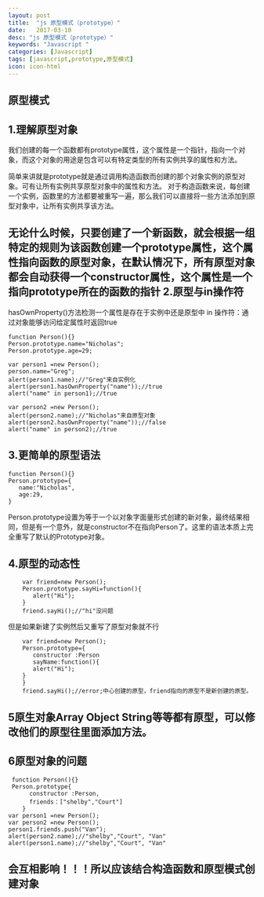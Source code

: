 ```yaml
---
layout: post
title:  "js 原型模式（prototype）"
date:   2017-03-10
desc: "js 原型模式（prototype）"
keywords: "Javascript "
categories: [Javascript]
tags: [javascript,prototype,原型模式]
icon: icon-html
---
```

原型模式
---  
1.理解原型对象
--- 
   我们创建的每一个函数都有prototype属性，这个属性是一个指针，指向一个对象，而这个对象的用途是包含可以有特定类型的所有实例共享的属性和方法。

   简单来讲就是prototype就是通过调用构造函数而创建的那个对象实例的原型对象。可有让所有实例共享原型对象中的属性和方法。 对于构造函数来说，每创建一个实例，函数里的方法都要被重写一遍，那么我们可以直接将一些方法添加到原型对象中，让所有实例共享该方法。
 
   无论什么时候，只要创建了一个新函数，就会根据一组特定的规则为该函数创建一个prototype属性，这个属性指向函数的原型对象，在默认情况下，所有原型对象都会自动获得一个constructor属性，这个属性是一个指向prototype所在的函数的指针
2.原型与in操作符
--- 
   hasOwnProperty()方法检测一个属性是存在于实例中还是原型中
   in 操作符：通过对象能够访问给定属性时返回true
   	
    function Person(){}
	Person.prototype.name="Nicholas";
	Person.prototype.age=29;

	var person1 =new Person();
	person.name="Greg";
	alert(person1.name);//"Greg"来自实例化
	alert(person1.hasOwnProperty("name"));//true
	alert("name" in person1);//true

	var person2 =new Person();
	alert(person2.name);//"Nicholas"来自原型对象
	alert(person2.hasOwnProperty("name"));//false
	alert("name" in person2);//true

3.更简单的原型语法
--- 
    function Person(){}
    Person.prototype={
       name:"Nicholas",
       age:29,
    }
Person.prototype设置为等于一个以对象字面量形式创建的新对象，最终结果相同，但是有一个意外，就是constructor不在指向Person了。这里的语法本质上完全重写了默认的Prototype对象。

4.原型的动态性
--- 

		var friend=new Person();
		Person.prototype.sayHi=function(){
		   alert("Hi");
		}
		friend.sayHi();//"hi"没问题
但是如果新建了实例然后又重写了原型对象就不行


        var friend=new Person();
		Person.prototype={
           constructor :Person
		   sayName:function(){
           alert("Hi");
        }
		}
		friend.sayHi();//error;中心创建的原型，friend指向的原型不是新创建的原型。

5原生对象Array Object String等等都有原型，可以修改他们的原型往里面添加方法。
--- 

6原型对象的问题
--- 

     function Person(){}
     Person.prototype{
          constructor :Person,
		  friends：["shelby","Court"]
		}
    var person1 =new Person();
    var person2 =new Person();
    person1.friends.push("Van");
    alert(person2.name);//"shelby","Court", "Van"
    alert(person1.name);//"shelby","Court", "Van"
会互相影响！！！所以应该结合构造函数和原型模式创建对象
--- 
    

